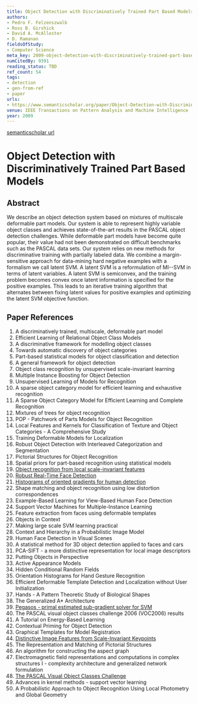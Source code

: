 ```yaml
---
title: Object Detection with Discriminatively Trained Part Based Models
authors:
- Pedro F. Felzenszwalb
- Ross B. Girshick
- David A. McAllester
- D. Ramanan
fieldsOfStudy:
- Computer Science
meta_key: 2009-object-detection-with-discriminatively-trained-part-based-models
numCitedBy: 9391
reading_status: TBD
ref_count: 54
tags:
- detection
- gen-from-ref
- paper
urls:
- https://www.semanticscholar.org/paper/Object-Detection-with-Discriminatively-Trained-Part-Felzenszwalb-Girshick/e79272fe3d65197100eae8be9fec6469107969ae?sort=total-citations
venue: IEEE Transactions on Pattern Analysis and Machine Intelligence
year: 2009
---
```


[semanticscholar url](https://www.semanticscholar.org/paper/Object-Detection-with-Discriminatively-Trained-Part-Felzenszwalb-Girshick/e79272fe3d65197100eae8be9fec6469107969ae?sort=total-citations)

# Object Detection with Discriminatively Trained Part Based Models

## Abstract

We describe an object detection system based on mixtures of multiscale deformable part models. Our system is able to represent highly variable object classes and achieves state-of-the-art results in the PASCAL object detection challenges. While deformable part models have become quite popular, their value had not been demonstrated on difficult benchmarks such as the PASCAL data sets. Our system relies on new methods for discriminative training with partially labeled data. We combine a margin-sensitive approach for data-mining hard negative examples with a formalism we call latent SVM. A latent SVM is a reformulation of MI--SVM in terms of latent variables. A latent SVM is semiconvex, and the training problem becomes convex once latent information is specified for the positive examples. This leads to an iterative training algorithm that alternates between fixing latent values for positive examples and optimizing the latent SVM objective function.

## Paper References

1. A discriminatively trained, multiscale, deformable part model
2. Efficient Learning of Relational Object Class Models
3. A discriminative framework for modelling object classes
4. Towards automatic discovery of object categories
5. Part-based statistical models for object classification and detection
6. A general framework for object detection
7. Object class recognition by unsupervised scale-invariant learning
8. Multiple Instance Boosting for Object Detection
9. Unsupervised Learning of Models for Recognition
10. A sparse object category model for efficient learning and exhaustive recognition
11. A Sparse Object Category Model for Efficient Learning and Complete Recognition
12. Mixtures of trees for object recognition
13. POP - Patchwork of Parts Models for Object Recognition
14. Local Features and Kernels for Classification of Texture and Object Categories - A Comprehensive Study
15. Training Deformable Models for Localization
16. Robust Object Detection with Interleaved Categorization and Segmentation
17. Pictorial Structures for Object Recognition
18. Spatial priors for part-based recognition using statistical models
19. [Object recognition from local scale-invariant features](1999-object-recognition-from-local-scale-invariant-features)
20. [Robust Real-Time Face Detection](2001-robust-real-time-face-detection)
21. [Histograms of oriented gradients for human detection](2005-histograms-of-oriented-gradients-for-human-detection)
22. Shape matching and object recognition using low distortion correspondences
23. Example-Based Learning for View-Based Human Face Detection
24. Support Vector Machines for Multiple-Instance Learning
25. Feature extraction from faces using deformable templates
26. Objects in Context
27. Making large scale SVM learning practical
28. Context and Hierarchy in a Probabilistic Image Model
29. Human Face Detection in Visual Scenes
30. A statistical method for 3D object detection applied to faces and cars
31. PCA-SIFT - a more distinctive representation for local image descriptors
32. Putting Objects in Perspective
33. Active Appearance Models
34. Hidden Conditional Random Fields
35. Orientation Histograms for Hand Gesture Recognition
36. Efficient Deformable Template Detection and Localization without User Initialization
37. Hands - A Pattern Theoretic Study of Biological Shapes
38. The Generalized A* Architecture
39. [Pegasos - primal estimated sub-gradient solver for SVM](2011-pegasos-primal-estimated-sub-gradient-solver-for-svm)
40. The PASCAL visual object classes challenge 2006 (VOC2006) results
41. A Tutorial on Energy-Based Learning
42. Contextual Priming for Object Detection
43. Graphical Templates for Model Registration
44. [Distinctive Image Features from Scale-Invariant Keypoints](2004-distinctive-image-features-from-scale-invariant-keypoints)
45. The Representation and Matching of Pictorial Structures
46. An algorithm for constructing the aspect graph
47. Electromagnetic field representations and computations in complex structures I - complexity architecture and generalized network formulation
48. [The PASCAL Visual Object Classes Challenge](2006-the-pascal-visual-object-classes-challenge)
49. Advances in kernel methods - support vector learning
50. A Probabilistic Approach to Object Recognition Using Local Photometry and Global Geometry
